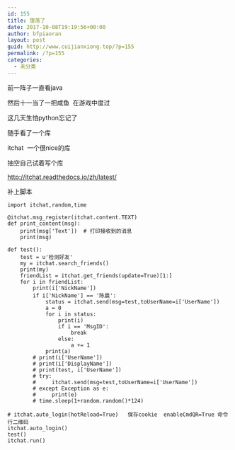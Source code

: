 ```yaml
---
id: 155
title: 堕落了
date: 2017-10-08T19:19:56+00:00
author: bfpiaoran
layout: post
guid: http://www.cuijianxiong.top/?p=155
permalink: /?p=155
categories:
  - 未分类
---
```

前一阵子一直看java

然后十一当了一把咸鱼  在游戏中度过

这几天生怕python忘记了

随手看了一个库

itchat  一个很nice的库

抽空自己试着写个库

http://itchat.readthedocs.io/zh/latest/

补上脚本

<pre class="pure-highlightjs"><code class="">import itchat,random,time

@itchat.msg_register(itchat.content.TEXT)
def print_content(msg):
    print(msg['Text'])  # 打印接收到的消息
    print(msg)

def test():
    test = u'检测好友'
    my = itchat.search_friends()
    print(my)
    friendList = itchat.get_friends(update=True)[1:]
    for i in friendList:
        print(i['NickName'])
        if i['NickName'] == '陈晨':
            status = itchat.send(msg=test,toUserName=i['UserName'])
            a = 0
            for i in status:
                print(i)
                if i == 'MsgID':
                    break
                else:
                    a += 1
            print(a)
        # print(i['UserName'])
        # print(i['DisplayName'])
        # print(test, i['UserName'])
        # try:
        #     itchat.send(msg=test,toUserName=i['UserName'])
        # except Exception as e:
        #     print(e)
        # time.sleep(1+random.random()*124)

# itchat.auto_login(hotReload=True)   保存cookie  enableCmdQR=True 命令行二维码
itchat.auto_login()
test()
itchat.run()



</code></pre>

&nbsp;